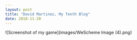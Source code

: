 ```yaml
---
layout: post
title: "David Martinez, My Tenth Blog"
date: 2018-11-20
---
```



![Screenshot of my game](images/WeScheme Image (4).png)

